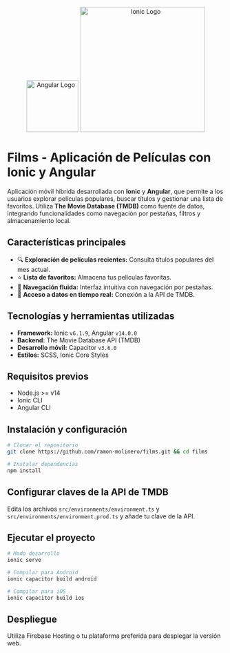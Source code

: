 <p align="center">
  <a href="https://angular.io/" target="blank"><img src="https://angular.io/assets/images/logos/angular/angular.svg" width="120" alt="Angular Logo" /></a>
  <a href="https://ionicframework.com/" target="blank"><img src="https://upload.wikimedia.org/wikipedia/commons/thumb/d/d1/Ionic_Logo.svg/1280px-Ionic_Logo.svg.png" width="290" alt="Ionic Logo"/></a>
</p>

# Films - Aplicación de Películas con Ionic y Angular

Aplicación móvil híbrida desarrollada con **Ionic** y **Angular**, que permite a los usuarios explorar películas populares, buscar títulos y gestionar una lista de favoritos. Utiliza **The Movie Database (TMDB)** como fuente de datos, integrando funcionalidades como navegación por pestañas, filtros y almacenamiento local.

## **Características principales**

- 🔍 **Exploración de películas recientes:** Consulta títulos populares del mes actual.
- ⭐ **Lista de favoritos:** Almacena tus películas favoritas.
- 🧭 **Navegación fluida:** Interfaz intuitiva con navegación por pestañas.
- 📶 **Acceso a datos en tiempo real:** Conexión a la API de TMDB.

## **Tecnologías y herramientas utilizadas**

- **Framework:** Ionic `v6.1.9`, Angular `v14.0.0`
- **Backend:** The Movie Database API (TMDB)
- **Desarrollo móvil:** Capacitor `v3.6.0`
- **Estilos:** SCSS, Ionic Core Styles

## **Requisitos previos**

- Node.js >= v14
- Ionic CLI
- Angular CLI

## **Instalación y configuración**

```bash
# Clonar el repositorio
git clone https://github.com/ramon-molinero/films.git && cd films

# Instalar dependencias
npm install
```

## **Configurar claves de la API de TMDB**

Edita los archivos `src/environments/environment.ts` y `src/environments/environment.prod.ts` y añade tu clave de la API.

## **Ejecutar el proyecto**

```bash
# Modo desarrollo
ionic serve

# Compilar para Android
ionic capacitor build android

# Compilar para iOS
ionic capacitor build ios
```

## **Despliegue**

Utiliza Firebase Hosting o tu plataforma preferida para desplegar la versión web.


